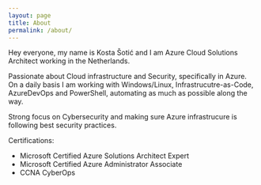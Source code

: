 ```yaml
---
layout: page
title: About
permalink: /about/
---
```


Hey everyone, my name is Kosta Šotić and I am Azure Cloud Solutions Architect working in the Netherlands.

Passionate about Cloud infrastructure and Security, specifically in Azure. On a daily basis I am working with Windows/Linux, Infrastrucutre-as-Code, AzureDevOps and PowerShell, automating as much as possible along the way.

Strong focus on Cybersecurity and making sure Azure infrastrucure is following best security practices.

Certifications: 
* Microsoft Certified Azure Solutions Architect Expert
* Microsoft Certified Azure Administrator Associate
* CCNA CyberOps
